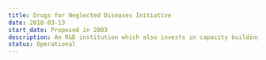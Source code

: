 ```yaml
---
title: Drugs for Neglected Diseases Initiative
date: 2018-03-13
start_date: Proposed in 2003
description: An R&D institution which also invests in capacity building and campaigns for delinkage
status: Operational
---
```

